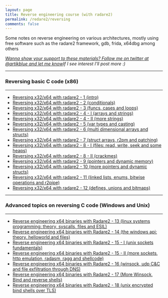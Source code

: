 ```yaml
---
layout: page
title: Reverse engineering course (with radare2)
permalink: /redare2/reversing
comments: false
---
```


<div class="row justify-content-between">
<div class="col-md-8 pr-5">
<p>Some notes on reverse engineering on various architectures, mostly using free software such as the radare2 framework, gdb, frida, x64dbg among others</p>

<i><a href="https://www.twitter.com/artikblue">Wanna show your support to these materials? Follow me on twitter at @artikblue and let me know</a>If I see interest I'll post more :)</i>
<hr />
<h3>Reversing basic C code (x86)</h3>
<hr />
<ul>
  <li><a href="https://dhaneshsivasamy07.github.io/redare2/reversing-radare2-1">Reversing x32/x64 with radare2 - 1 (intro) </a></li>
  <li><a href="https://dhaneshsivasamy07.github.io/redare2/reversing-radare2-2">Reversing x32/x64 with radare2 - 2 (conditionals) </a></li>
  <li><a href="https://dhaneshsivasamy07.github.io/redare2/reversing-radare-3">Reversing x32/x64 with radare2 - 3 (funcs, cases and loops)</a></li>
  <li><a href="https://dhaneshsivasamy07.github.io/redare2/reversing-radare-4">Reversing x32/x64 with radare2 - 4 - I (arrays and strings)</a></li>
  <li><a href="https://dhaneshsivasamy07.github.io/redare2/reversing-radare-4-ii">Reversing x32/x64 with radare2 - 4 - II (more strings)</a></li>
  <li><a href="https://dhaneshsivasamy07.github.io/redare2/reversing-radare-5">Reversing x32/x64 with radare2 - 5 (var types and casting)</a></li>
  <li><a href="https://dhaneshsivasamy07.github.io/redare2/reversing-radare-6">Reversing x32/x64 with radare2 - 6 (multi dimensional arrays and structs)</a></li>
  <li><a href="https://dhaneshsivasamy07.github.io/redare2/reversing-radare-7">Reversing x32/x64 with radare2 - 7 (struct arrays, r2pm and patching)</a></li>	
  <li><a href="https://dhaneshsivasamy07.github.io/redare2/reversing-radare-8">Reversing x32/x64 with radare2 - 8 - I (files: read, write, seek and some heaps)</a></li>
  <li><a href="https://dhaneshsivasamy07.github.io/redare2/reversing-radare-8-i">Reversing x32/x64 with radare2 - 8 - II (crackmes)</a></li>
  <li><a href="https://dhaneshsivasamy07.github.io/redare2/reversing-radare-9">Reversing x32/x64 with radare2 - 9 (pointers and dynamic memory)</a></li>
  <li><a href="https://dhaneshsivasamy07.github.io/redare2/reversing-radare-10">Reversing x32/x64 with radare2 - 10 (more pointers and dynamic structs)</a></li>
  <li><a href="https://dhaneshsivasamy07.github.io/redare2/reversing-radare-11">Reversing x32/x64 with radare2 - 11 (linked lists, enums, bitwise operations and r2pipe)</a></li>
  <li><a href="https://dhaneshsivasamy07.github.io/redare2/reversing-radare-12">Reversing x32/x64 with radare2 - 12 (defines, unions and bitmaps)</a></li>
</ul>
<hr />
<h3>Advanced topics on reversing C code (Windows and Unix)</h3>
<hr />
<ul>
  <li><a href="https://dhaneshsivasamy07.github.io/redare2/reversing-radare-13">Reverse engineering x64 binaries with Radare2 - 13 (linux systems programming: theory, syscalls, files and ESIL)</a></li>
  <li><a href="https://dhaneshsivasamy07.github.io/redare2/reversing-radare-14">Reverse engineering x64 binaries with Radare2 - 14 (the windows api: theory, helloworld and files)</a></li>
  <li><a href="https://dhaneshsivasamy07.github.io/redare2/reversing-radare-15">Reverse engineering x64 binaries with Radare2 - 15 - I (unix sockets fundamentals)</a></li>
  <li><a href="https://dhaneshsivasamy07.github.io/redare2/reversing-radare-16">Reverse engineering x64 binaries with Radare2 - 15 - II (more sockets, http emulation, radasm, ragg and shellcode)</a></li>
  <li><a href="https://dhaneshsivasamy07.github.io/redare2/reversing-radare-17">Reverse engineering x64 binaries with Radare2 - 16 (winsock, udp C&C and file exfiltration through DNS)</a></li>
  <li><a href="https://dhaneshsivasamy07.github.io/redare2/reversing-radare-18">Reverse engineering x64 binaries with Radare2 - 17 (More Winsock, Bind and reverse shells)</a></li>
  <li><a href="https://dhaneshsivasamy07.github.io/redare2/reversing-radare-19">Reverse engineering x64 binaries with Radare2 - 18 (unix encrypted bind shells over TLS)</a></li>
</ul>
